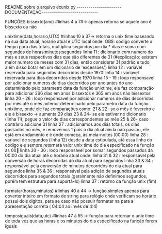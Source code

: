 README sobre o arquivo exunix.py
-----------------------DOCUMENTAÇÂO-----------------------------


FUNÇÕES
bissexto(ano) #linhas 4 à 7#-> apenas retorna se aquele ano é bissexto ou não


unixtime(data,horario,UTC) #linhas 10 à 37-> retorna o unix time baseando na sua data atual, horario atual e UTC local onde:
OBS: codigo converte o tempo para dias totais, multiplica segundos por dia * dias e soma com segundos de horas:minutos:segundos 
linha 11 : dicionario com numero do mes e seus respectivos dias que são diferentes de 31 (#explicação: existem maior numero de meses com 31 dias, então considerar 31 padrão e tudo além disso botar em um dicionário de 'excessões')
linha 12 : variavel reservada para segundos decorridos desde 1970
linha 14 : variavel reservada para dias decorridos desde 1970
linha 15 - 19 : loop responsavel por adicionar numeros de dias decorridos por ano antes do ano determinado pelo parametro data da função unixtime, ele faz comparação para adicionar 366 dias em anos bissextos e 365 em anos não bissextos
linha 20 - 26 : loop responsavel por adicionar numeros de dias decorridos por mês até o mês anterior determinado pelo parametro data da função unixtime, onde ele faz comparações como:
        21 & 22- se o mês é fevereiro e ele é bissexto -> aumenta 29 dias
        23 & 24- se ele estiver no dicionario (linha 11), pegue o valor de dias correspondentes ao mês
        25 & 26- caso contrário adicione 31
linha 27 : adicionamos aos dias totais, os dias passados no mês, e removemos 1 pois o dia atual ainda não passou, ele está em andamento e é onde começa, às meia-noites (00:00)
linha 28 : variavel de segundos (linha 12) desde a data estipulada, até essa linha do código ele sempre retornará valor unix time do dia especificado na função as 00💯
linha 30 - 36 : loop responsável por somar segundos passados da 00:00 do dia atual até o horário atual onde:
        linha 31 & 32 : responsável pela conversão de horas decorridas do dia atual para segundos
	linha 33 & 34 : responsável pela conversão de minutos decorridos do dia atual para segundos
	linha 35 & 36 : responsável pela adição de segundos atuais decorridos para segundos totais (geralmente não definimos segundos, porém tem estrutura para suportá-lo)
linha 37 : retorno da função unix (fim)


formatar(horas,minutos) #linhas 40 à 44 -> função simples apenas para coverter inteiro em formato de string para relógio onde verificam se horário possui dois  digitos, para se caso não possuir formatar na para a apresentação correta ( 04:04 ao invés de 4:4)


temposiguais(data,utc) #linhas 47 à 55 -> função para retornar o unix time de toda vez que as horas e os minutos do dia especificado na função forem iguais




